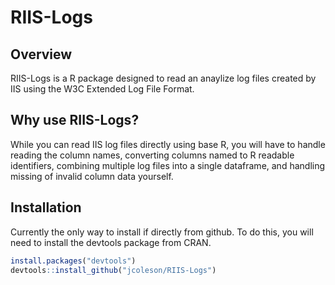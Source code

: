 # RIIS-Logs

## Overview
RIIS-Logs is a R package designed to read an anaylize log files created by IIS using the W3C Extended Log File Format. 

## Why use RIIS-Logs?

While you can read IIS log files directly using base R, you will have to handle reading the column names, converting columns named to R readable identifiers, combining multiple log files into a single dataframe, and handling missing of invalid column data yourself. 

## Installation 

Currently the only way to install if directly from github. To do this, you will need to install the devtools package from CRAN. 

``` r
install.packages("devtools")
devtools::install_github("jcoleson/RIIS-Logs")
```

